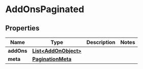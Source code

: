 

# AddOnsPaginated


## Properties

| Name | Type | Description | Notes |
|------------ | ------------- | ------------- | -------------|
|**addOns** | [**List&lt;AddOnObject&gt;**](AddOnObject.md) |  |  |
|**meta** | [**PaginationMeta**](PaginationMeta.md) |  |  |



